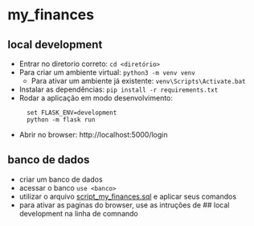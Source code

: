 # my_finances

## local development

- Entrar no diretorio correto: `cd <diretório>`
- Para criar um ambiente virtual: `python3 -m venv venv`
  - Para ativar um ambiente já existente: `venv\Scripts\Activate.bat`
- Instalar as dependências: `pip install -r requirements.txt`
- Rodar a aplicação em modo desenvolvimento:
  ```
    set FLASK_ENV=development
    python -m flask run
  ```
- Abrir no browser: http://localhost:5000/login

## banco de dados
- criar um banco de dados
- acessar o banco `use <banco>`
- utilizar o arquivo [script_my_finances.sql](script_my_finances.sql) e aplicar seus comandos
- para ativar as paginas do browser, use as intruções de ## local development na linha de comnando
